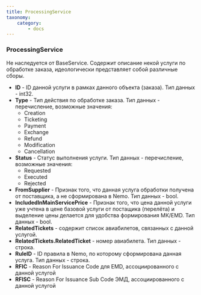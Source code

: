 ```yaml
---
title: ProcessingService
taxonomy:
    category:
        - docs
---
```


### ProcessingService

Не наследуется от BaseService. Содержит описание некой услуги по обработке заказа, идеологически представляет собой различные сборы.

-   **ID** - ID данной услуги в рамках данного объекта (заказа). Тип данных - int32.
-   **Type** - Тип действия по обработке заказа. Тип данных - перечисление, возможные значения:
    -   Creation
    -   Ticketing
    -   Payment 
    -   Exchange
    -   Refund
    -   Modification
    -   Cancellation
-   **Status** - Статус выполнения услуги. Тип данных - перечисление, возможные значения:
    -   Requested
    -   Executed
    -   Rejected
-   **FromSupplier** - Признак того, что данная услуга обработки получена от поставщика, а не сформирована в Nemo. Тип данных - bool.
-   **IncludedInMainServicePrice** - Признак того, что цена данной услуги уже учтена в цене базовой услуги от постащика (перелёта) и выделение цены делается для удобства формирования МК/EMD. Тип данных - bool.
-   **RelatedTickets** - содержит список авиабилетов, связанных с данной услугой.
-   **RelatedTickets.RelatedTicket** - номер авиабилета. Тип данных - строка.
-   **RuleID** - ID правила в Nemo, по которому сформирована данная услуга. Тип данных - строка.
-   **RFIC** - Reason For Issuance Code для EMD, ассоциированного с данной услугой
-   **RFISC** - Reason For Issuance Sub Code ЭМД, ассоциированного с данной услугой